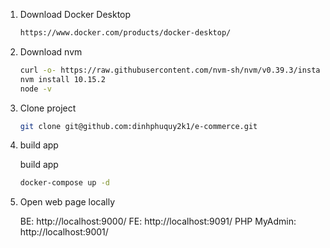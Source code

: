 1. Download Docker Desktop
   ```sh
   https://www.docker.com/products/docker-desktop/
    ```
2. Download nvm

    ```sh
    curl -o- https://raw.githubusercontent.com/nvm-sh/nvm/v0.39.3/install.sh | bash
    nvm install 10.15.2
    node -v
    ```

3. Clone project

    ```sh
    git clone git@github.com:dinhphuquy2k1/e-commerce.git
    ```

4. build app

   build app

    ``` sh
    docker-compose up -d
    ```

5. Open web page locally

   BE: http://localhost:9000/
   FE: http://localhost:9091/
   PHP MyAdmin: http://localhost:9001/
